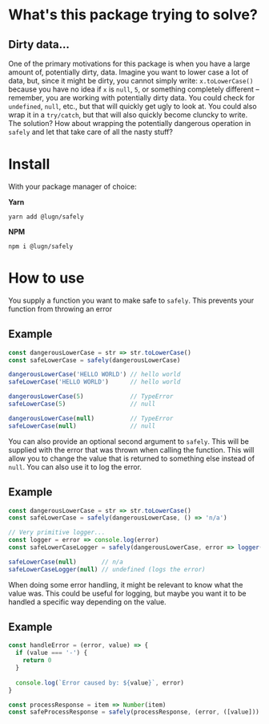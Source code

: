 # What's this package trying to solve?
## Dirty data...
One of the primary motivations for this package is when you have a large amount of, potentially dirty, data. Imagine you want to lower case a lot of data, but, since it might be dirty, you cannot simply write: `x.toLowerCase()` because you have no idea if `x` is `null`, `5`, or something completely different – remember, you are working with potentially dirty data. You could check for `undefined`, `null`, etc., but that will quickly get ugly to look at. You could also wrap it in a `try/catch`, but that will also quickly become cluncky to write. The solution? How about wrapping the potentially dangerous operation in `safely` and let that take care of all the nasty stuff?

# Install
With your package manager of choice:

**Yarn**
```
yarn add @lugn/safely
```

**NPM**
```
npm i @lugn/safely
```

# How to use
You supply a function you want to make safe to `safely`. This prevents your function from throwing an error

## Example
```js
const dangerousLowerCase = str => str.toLowerCase()
const safeLowerCase = safely(dangerousLowerCase)

dangerousLowerCase('HELLO WORLD') // hello world
safeLowerCase('HELLO WORLD')      // hello world

dangerousLowerCase(5)             // TypeError
safeLowerCase(5)                  // null

dangerousLowerCase(null)          // TypeError
safeLowerCase(null)               // null
```

You can also provide an optional second argument to `safely`. This will be supplied with the error that was thrown when calling the function. This will allow you to change the value that is returned to something else instead of `null`. You can also use it to log the error.

## Example
```js
const dangerousLowerCase = str => str.toLowerCase()
const safeLowerCase = safely(dangerousLowerCase, () => 'n/a')

// Very primitive logger...
const logger = error => console.log(error)
const safeLowerCaseLogger = safely(dangerousLowerCase, error => logger(error))

safeLowerCase(null)       // n/a
safeLowerCaseLogger(null) // undefined (logs the error)
```

When doing some error handling, it might be relevant to know what the value was. This could be useful for logging, but maybe you want it to be handled a specific way depending on the value.

## Example
```js
const handleError = (error, value) => {
  if (value === '-') {
    return 0
  }
  
  console.log(`Error caused by: ${value}`, error)
}

const processResponse = item => Number(item)
const safeProcessResponse = safely(processResponse, (error, ([value])) => handleError(error, value))
```